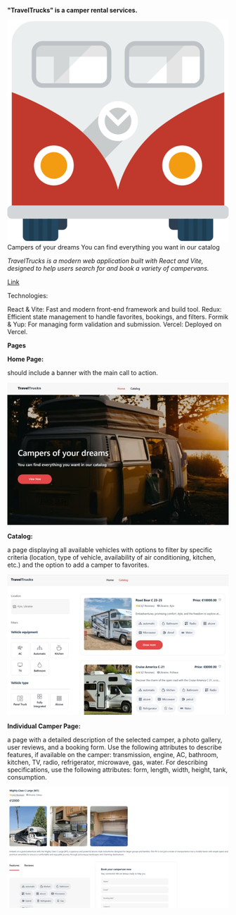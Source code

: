 **"TravelTrucks" is a camper rental services.**

![icon](./public/favicon-car.svg)
Campers of your dreams
You can find everything you want in our catalog

_TravelTrucks is a modern web application built with React and Vite, designed to help users search for and book a variety of campervans._

[Link](https://campers-opal.vercel.app/)

Technologies:

React & Vite: Fast and modern front-end framework and build tool.
Redux: Efficient state management to handle favorites, bookings, and filters.
Formik & Yup: For managing form validation and submission.
Vercel: Deployed on Vercel.

**Pages**

**Home Page:**

should include a banner with the main call to action.

![HomePage-img](./src/assets/HomePage.jpg)

**Catalog:**

a page displaying all available vehicles with options to filter by specific criteria (location, type of vehicle, availability of air conditioning, kitchen, etc.) and the option to add a camper to favorites.

![Catalog-img](./src/assets/Catalog.jpg)

**Individual Camper Page:**

a page with a detailed description of the selected camper, a photo gallery, user reviews, and a booking form. Use the following attributes to describe features, if available on the camper: transmission, engine, AC, bathroom, kitchen, TV, radio, refrigerator, microwave, gas, water. For describing specifications, use the following attributes: form, length, width, height, tank, consumption.

![Camper-img](./src/assets/Camper.jpg)
